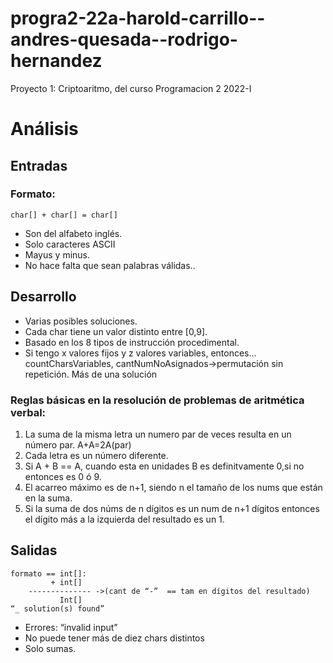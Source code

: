 # progra2-22a-harold-carrillo--andres-quesada--rodrigo-hernandez
Proyecto 1: Criptoaritmo, del curso Programacion 2 2022-I

# Análisis

## Entradas
### Formato: 
``` 
char[] + char[] = char[] 
```

- Son del alfabeto inglés.
- Solo caracteres ASCII
- Mayus y minus.
- No hace falta que sean palabras válidas..

## Desarrollo
- Varias posibles soluciones.
- Cada char tiene un valor distinto entre [0,9].
- Basado en los 8 tipos de instrucción procedimental.
- Si tengo x valores fijos y z valores variables, entonces… countCharsVariables, cantNumNoAsignados->permutación sin repetición. Más de una solución

### Reglas básicas en la resolución de problemas de aritmética verbal:
1. La suma de la misma letra un numero par de veces resulta en un número par. A+A=2A(par)
2. Cada letra es un número diferente.
3. Si A + B == A, cuando esta en unidades B es definitvamente 0,si no entonces es 0 ó 9.
4. El acarreo máximo es de n+1, siendo n el tamaño de los nums que están en la suma.
5. Si la suma de dos núms de n dígitos es un num de n+1 dígitos entonces el dígito más a la izquierda del resultado es un 1.

## Salidas 

```  
formato == int[]:
         + int[]
    -------------- ->(cant de “-”  == tam en dígitos del resultado)
           Int[]
“_ solution(s) found”
```

- Errores: “invalid input”
- No puede tener más de diez chars distintos
- Solo sumas.
